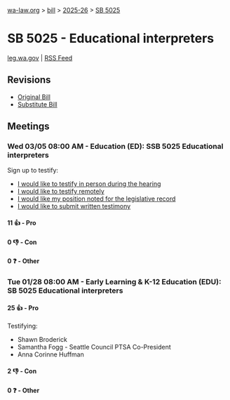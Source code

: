[wa-law.org](/) > [bill](/bill/) > [2025-26](/bill/2025-26/) > [SB 5025](/bill/2025-26/sb/5025/)

# SB 5025 - Educational interpreters
[leg.wa.gov](https://app.leg.wa.gov/billsummary?BillNumber=5025&Year=2025&Initiative=false) | [RSS Feed](./rss.xml)

## Revisions
* [Original Bill](1/)
* [Substitute Bill](S/)

## Meetings
### Wed 03/05 08:00 AM - Education (ED): SSB 5025 Educational interpreters
Sign up to testify:
* [I would like to testify in person during the hearing](https://app.leg.wa.gov/csi/Testifier/Add?chamber=House&mId=32934&aId=165097&caId=26253&tId=1)
* [I would like to testify remotely](https://app.leg.wa.gov/csi/Testifier/Add?chamber=House&mId=32934&aId=165097&caId=26253&tId=2)
* [I would like my position noted for the legislative record](https://app.leg.wa.gov/csi/Testifier/Add?chamber=House&mId=32934&aId=165097&caId=26253&tId=3)
* [I would like to submit written testimony](https://app.leg.wa.gov/csi/Testifier/Add?chamber=House&mId=32934&aId=165097&caId=26253&tId=4)

#### 11 👍 - Pro

#### 0 👎 - Con

#### 0 ❓ - Other

### Tue 01/28 08:00 AM - Early Learning & K-12 Education (EDU): SB 5025 Educational interpreters
#### 25 👍 - Pro
Testifying:
* Shawn Broderick
* Samantha Fogg - Seattle Council PTSA Co-President
* Anna Corinne Huffman

#### 2 👎 - Con

#### 0 ❓ - Other
